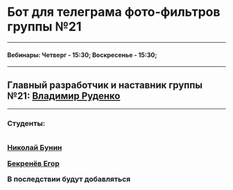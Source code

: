 <h1>Бот для телеграма фото-фильтров группы №21</h1>
<hr>
<h4>Вебинары: Четверг - 15:30; Воскресенье - 15:30;</h4>
<hr>
<h2>Главный разработчик и наставник группы №21: <a href="https://github.com/BoxDogRu">Владимир Руденко</a></h2>
<hr>
<h3>Студенты:<br><br>
<p><a href="https://github.com/NikkyBricky/NikkyBricky">Николай Бунин</a></p>
<p><a href="https://github.com/KocoyBot">Бекренёв Егор</a></p>
<p>В последствии будут добавляться</p>
</h3>
